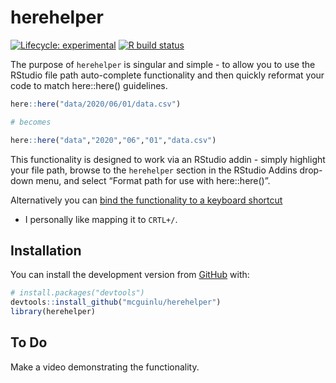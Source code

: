 
<!-- README.md is generated from README.Rmd. Please edit that file -->

# herehelper

<!-- badges: start -->

[![Lifecycle:
experimental](https://img.shields.io/badge/lifecycle-experimental-orange.svg)](https://www.tidyverse.org/lifecycle/#experimental)
[![R build
status](https://github.com/mcguinlu/herehelper/workflows/R-CMD-check/badge.svg)](https://github.com/mcguinlu/herehelper/actions)
<!-- badges: end -->

The purpose of `herehelper` is singular and simple - to allow you to use
the RStudio file path auto-complete functionality and then quickly
reformat your code to match here::here() guidelines.

``` r
here::here("data/2020/06/01/data.csv")

# becomes

here::here("data","2020","06","01","data.csv")
```

This functionality is designed to work via an RStudio addin - simply
highlight your file path, browse to the `herehelper` section in the
RStudio Addins drop-down menu, and select “Format path for use with
here::here()”.

Alternatively you can [bind the functionality to a keyboard
shortcut](https://support.rstudio.com/hc/en-us/articles/206382178-Customizing-Keyboard-Shortcuts)
- I personally like mapping it to `CRTL+/`.

## Installation

You can install the development version from
[GitHub](https://github.com/) with:

``` r
# install.packages("devtools")
devtools::install_github("mcguinlu/herehelper")
library(herehelper)
```

## To Do

Make a video demonstrating the functionality.
